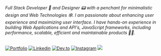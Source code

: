 
###### Full Stack Developer 🚀 and Designer 📟 with a penchant for minimalistic design and Web Technologies 🕸️. I am passionate about enhancing user experience and maximizing user interface. I have hands-on experience in building Web Applications and API's, JavaScript frameworks, including performance, scalable, efficient and maintainable products 👨‍💻. 


[![Portfolio](https://img.shields.io/badge/-Portfolio-%2317b0cc?logo=Microsoft-edge&style=for-the-badge)](https://smithgajjar.me/)
[![Linkedin](https://img.shields.io/badge/LinkedIn-blue.svg?style=for-the-badge&logo=linkedin)](https://www.linkedin.com/in/smith-gajjar-5a27716b/)
[![Dev.to](https://img.shields.io/badge/-Dev.to-black?logo=dev.to&style=for-the-badge)](https://dev.to/smithg09)
[![Instagram](https://img.shields.io/badge/Instagram-gray.svg?style=for-the-badge&logo=instagram)](https://www.instagram.com/smith.gajjar09/)
![](https://komarev.com/ghpvc/?username=smithg09&style=flat-square)
